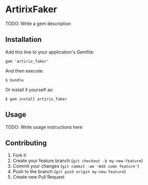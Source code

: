 # ArtirixFaker

TODO: Write a gem description

## Installation

Add this line to your application's Gemfile:

    gem 'artirix_faker'

And then execute:

    $ bundle

Or install it yourself as:

    $ gem install artirix_faker

## Usage

TODO: Write usage instructions here

## Contributing

1. Fork it
2. Create your feature branch (`git checkout -b my-new-feature`)
3. Commit your changes (`git commit -am 'Add some feature'`)
4. Push to the branch (`git push origin my-new-feature`)
5. Create new Pull Request
